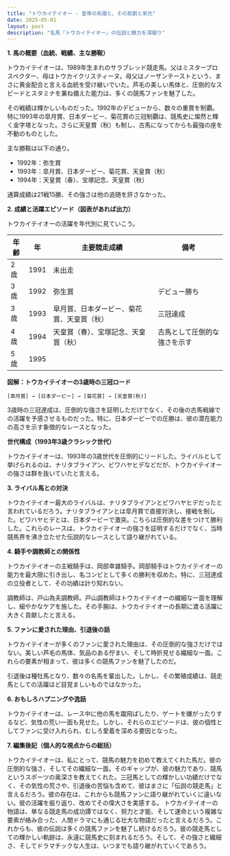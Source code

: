 ```yaml
---
title: "トウカイテイオー - 皇帝の系譜と、その悲劇と栄光"
date: 2025-05-01
layout: post
description: "名馬『トウカイテイオー』の伝説と魅力を深堀り"
---
```


**1. 馬の概要（血統、戦績、主な勝鞍）**

トウカイテイオーは、1989年生まれのサラブレッド競走馬。父はミスタープロスペクター、母はトウカイクリスティーヌ。母父はノーザンテーストという、まさに黄金配合と言える血統を受け継いでいた。芦毛の美しい馬体と、圧倒的なスピードとスタミナを兼ね備えた能力は、多くの競馬ファンを魅了した。

その戦績は輝かしいものだった。1992年のデビューから、数々の重賞を制覇。特に1993年の皐月賞、日本ダービー、菊花賞の三冠制覇は、競馬史に燦然と輝く金字塔となった。さらに天皇賞（秋）も制し、古馬になってからも最強の座を不動のものとした。

主な勝鞍は以下の通り。

* 1992年：弥生賞
* 1993年：皐月賞、日本ダービー、菊花賞、天皇賞（秋）
* 1994年：天皇賞（春）、宝塚記念、天皇賞（秋）

通算成績は21戦15勝、その強さは他の追随を許さなかった。


**2. 成績と活躍エピソード（図表があれば出力）**

トウカイテイオーの活躍を年代別に見ていこう。

| 年齢 | 年 | 主要競走成績 | 備考 |
|---|---|---|---|
| 2歳 | 1991 | 未出走 |  |
| 3歳 | 1992 | 弥生賞 | デビュー勝ち |
| 3歳 | 1993 | 皐月賞、日本ダービー、菊花賞、天皇賞（秋） | 三冠達成 |
| 4歳 | 1994 | 天皇賞（春）、宝塚記念、天皇賞（秋） | 古馬として圧倒的な強さを示す |
| 5歳 | 1995 |  |  |


**図解：トウカイテイオーの3歳時の三冠ロード**

```
[皐月賞] → [日本ダービー] → [菊花賞] → [天皇賞(秋)]
```

3歳時の三冠達成は、圧倒的な強さを証明しただけでなく、その後の古馬戦線での活躍を予感させるものだった。特に、日本ダービーでの圧勝は、彼の潜在能力の高さを示す象徴的なレースとなった。

**世代構成（1993年3歳クラシック世代）**

トウカイテイオーは、1993年の3歳世代を圧倒的にリードした。ライバルとして挙げられるのは、ナリタブライアン、ビワハヤヒデなどだが、トウカイテイオーの強さは群を抜いていたと言える。


**3. ライバル馬との対決**

トウカイテイオー最大のライバルは、ナリタブライアンとビワハヤヒデだったと言われているだろう。ナリタブライアンとは皐月賞で直接対決し、接戦を制した。ビワハヤヒデとは、日本ダービーで激突。こちらは圧倒的な差をつけて勝利した。これらのレースは、トウカイテイオーの強さを証明するだけでなく、当時競馬界を沸き立たせた伝説的なレースとして語り継がれている。


**4. 騎手や調教師との関係性**

トウカイテイオーの主戦騎手は、岡部幸雄騎手。岡部騎手はトウカイテイオーの能力を最大限に引き出し、名コンビとして多くの勝利を収めた。特に、三冠達成の立役者として、その功績は計り知れない。

調教師は、戸山為夫調教師。戸山調教師はトウカイテイオーの繊細な一面を理解し、細やかなケアを施した。その手腕は、トウカイテイオーの長期に渡る活躍に大きく貢献したと言える。


**5. ファンに愛された理由、引退後の話**

トウカイテイオーが多くのファンに愛された理由は、その圧倒的な強さだけではない。美しい芦毛の馬体、気品のある佇まい、そして時折見せる繊細な一面。これらの要素が相まって、彼は多くの競馬ファンを魅了したのだ。

引退後は種牡馬となり、数々の名馬を輩出した。しかし、その繁殖成績は、競走馬としての活躍ほど目覚ましいものではなかった。


**6. おもしろハプニングや逸話**

トウカイテイオーは、レース中に他の馬を蹴飛ばしたり、ゲートを嫌がったりするなど、気性の荒い一面も見せた。しかし、それらのエピソードは、彼の個性としてファンに受け入れられ、むしろ愛着を深める要因となった。


**7. 編集後記（個人的な視点からの総括）**

トウカイテイオーは、私にとって、競馬の魅力を初めて教えてくれた馬だ。彼の圧倒的な強さ、そしてその繊細な一面。そのギャップが、彼の魅力であり、競馬というスポーツの奥深さを教えてくれた。三冠馬としての輝かしい功績だけでなく、その気性の荒さや、引退後の苦悩も含めて、彼はまさに「伝説の競走馬」と言えるだろう。彼の存在は、これからも競馬ファンに語り継がれていくに違いない。彼の活躍を振り返り、改めてその偉大さを実感する。  トウカイテイオーの物語は、単なる競走馬の成功譚ではなく、努力と才能、そして運命という複雑な要素が絡み合った、人間ドラマにも通じる壮大な物語だったと言えるだろう。これからも、彼の伝説は多くの競馬ファンを魅了し続けるだろう。彼の競走馬としての輝かしい軌跡は、永遠に競馬史に刻まれるだろう。そして、その強さと繊細さ、そしてドラマチックな人生は、いつまでも語り継がれていくであろう。
